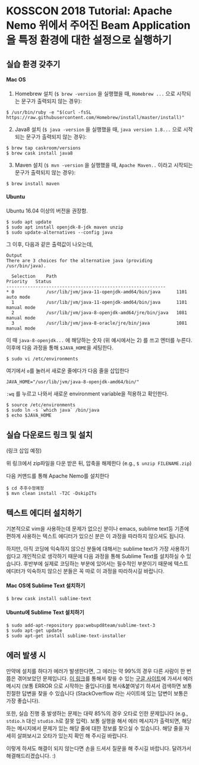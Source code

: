 # KOSSCON 2018 Tutorial: Apache Nemo 위에서 주어진 Beam Application을 특정 환경에 대한 설정으로 실행하기

## 실습 환경 갖추기

#### Mac OS

1. Homebrew 설치 (`$ brew -version` 을 실행했을 때, `Homebrew ...` 으로 시작되는 문구가 출력되지 않는 경우):
```
$ /usr/bin/ruby -e "$(curl -fsSL https://raw.githubusercontent.com/Homebrew/install/master/install)"
```

2. Java8 설치 (`$ java -version` 을 실행했을 때, `java version 1.8...` 으로 시작되는 문구가 출력되지 않는 경우):
```
$ brew tap caskroom/versions
$ brew cask install java8
```

3. Maven 설치 (`$ mvn -version` 을 실행했을 때, `Apache Maven..` 이라고 시작되는 문구가 출력되지 않는 경우):
```
$ brew install maven
```


#### Ubuntu

Ubuntu 16.04 이상의 버전을 권장함.

```
$ sudo apt update
$ sudo apt install openjdk-8-jdk maven unzip
$ sudo update-alternatives --config java
```

그 이후, 다음과 같은 출력값이 나오는데,

```
Output
There are 3 choices for the alternative java (providing /usr/bin/java).

  Selection    Path                                            Priority   Status
------------------------------------------------------------
* 0            /usr/lib/jvm/java-11-openjdk-amd64/bin/java      1101      auto mode
  1            /usr/lib/jvm/java-11-openjdk-amd64/bin/java      1101      manual mode
  2            /usr/lib/jvm/java-8-openjdk-amd64/jre/bin/java   1081      manual mode
  3            /usr/lib/jvm/java-8-oracle/jre/bin/java          1081      manual mode
```

이 때 `java-8-openjdk...` 에 해당하는 숫자 (위 예시에서는 2) 를 쓰고 엔터를 누른다.
이후에 다음 과정을 통해 `$JAVA_HOME`을 세팅한다.

```
$ sudo vi /etc/environments
```

여기에서 `o`를 눌러서 새로운 줄에다가 다음 줄을 삽입한다

```
JAVA_HOME="/usr/lib/jvm/java-8-openjdk-amd64/bin/"
```

`:wq` 를 누르고 나와서 새로운 environment variable을 적용하고 확인한다.

```
$ source /etc/environments
$ sudo ln -s `which java` /bin/java
$ echo $JAVA_HOME
```

## 실습 다운로드 링크 및 설치

(링크 삽입 예정)

위 링크에서 zip파일을 다운 받은 뒤, 압축을 해제한다 (e.g., `$ unzip FILENAME.zip`)

다음 커맨드를 통해 Apache Nemo를 설치한다

```
$ cd 추후수정예정
$ mvn clean install -T2C -DskipITs
```

## 텍스트 에디터 설치하기

기본적으로 vim을 사용하는데 문제가 없으신 분이나 emacs, sublime text등 기존에 편하게 사용하는 텍스트 에디터가 있으신 분은 이 과정을 따라하지 않으셔도 됩니다.

하지만, 아직 코딩에 익숙하지 않으신 분들에 대해서는 sublime text가 가장 사용하기 쉽다고 개인적으로 생각하기 때문에 다음 과정을 통해 Sublime Text를 설치하실 수 있습니다. 후반부에 실제로 코딩하는 부분에 있어서는 필수적인 부분이기 때문에 텍스트 에디터가 익숙하지 않으신 분들은 꼭 따로 이 과정을 따라하시길 바랍니다.

#### Mac OS에 Sublime Text 설치하기

```
$ brew cask install sublime-text
```

#### Ubuntu에 Sublime Text 설치하기

```
$ sudo add-apt-repository ppa:webupd8team/sublime-text-3
$ sudo apt-get update
$ sudo apt-get install sublime-text-installer
```

## 에러 발생 시

만약에 설치를 하다가 에러가 발생한다면, 그 에러는 약 99%의 경우 다른 사람이 한 번쯤은 겪어보았던 문제입니다. [이 링크](https://www.google.com)를 통해서 찾을 수 있는 [구글 사이트](https://www.google.com)에 가셔서 에러 메시지 (보통 ERROR 으로 시작하는 줄입니다)를 복사&붙여넣기 하셔서 검색하면 보통 친절한 답변을 찾을 수 있습니다 (StackOverflow 라는 사이트에 있는 답변이 보통은 가장 좋습니다).

또한, 실습 진행 중 발생하는 문제는 대략 85%의 경우 오타로 인한 문제입니다 (e.g., `stdio.h` 대신 `studio.h`로 잘못 입력). 보통 실행을 해서 에러 메시지가 출력되면, 해당하는 메시지에서 문제가 있는 해당 줄에 대한 정보를 찾으실 수 있습니다. 해당 줄을 자세히 살펴보시고 오타가 있는지 확인 해 주시길 바랍니다.

이렇게 하셔도 해결이 되지 않는다면 손을 드셔서 질문을 해 주시길 바랍니다. 달려가서 해결해드리겠습니다. :)

